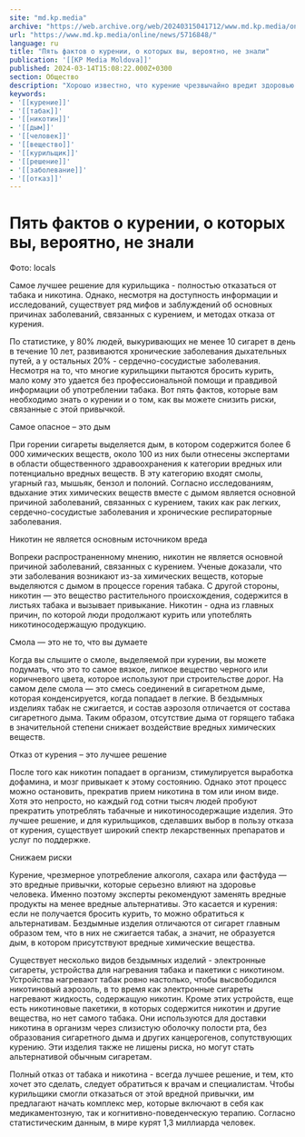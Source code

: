 ```yaml
---
site: "md.kp.media"
archive: "https://web.archive.org/web/20240315041712/www.md.kp.media/online/news/5716848/"
url: "https://www.md.kp.media/online/news/5716848/"
language: ru
title: "Пять фактов о курении, о которых вы, вероятно, не знали"
publication: '[[KP Media Moldova]]'
published: 2024-03-14T15:08:22.000Z+0300
section: Общество
description: "Хорошо известно, что курение чрезвычайно вредит здоровью - более 8 миллионов человек во всем мире ежегодно умирают от этой пагубной привычки"
keywords:
- '[[курение]]'
- '[[табак]]'
- '[[никотин]]'
- '[[дым]]'
- '[[человек]]'
- '[[вещество]]'
- '[[курильщик]]'
- '[[решение]]'
- '[[заболевание]]'
- '[[отказ]]'
---
```


# Пять фактов о курении, о которых вы, вероятно, не знали

Фото: locals

Самое лучшее решение для курильщика - полностью отказаться от табака и никотина. Однако, несмотря на доступность информации и исследований, существует ряд мифов и заблуждений об основных причинах заболеваний, связанных с курением, и методах отказа от курения.

По статистике, у 80% людей, выкуривающих не менее 10 сигарет в день в течение 10 лет, развиваются хронические заболевания дыхательных путей, а у остальных 20% - сердечно-сосудистые заболевания. Несмотря на то, что многие курильщики пытаются бросить курить, мало кому это удается без профессиональной помощи и правдивой информации об употреблении табака. Вот пять фактов, которые вам необходимо знать о курении и о том, как вы можете снизить риски, связанные с этой привычкой.

Самое опасное – это дым

При горении сигареты выделяется дым, в котором содержится более 6 000 химических веществ, около 100 из них были отнесены экспертами в области общественного здравоохранения к категории вредных или потенциально вредных веществ. В эту категорию входят смолы, угарный газ, мышьяк, бензол и полоний. Согласно исследованиям, вдыхание этих химических веществ вместе с дымом является основной причиной заболеваний, связанных с курением, таких как рак легких, сердечно-сосудистые заболевания и хронические респираторные заболевания.

Никотин не является основным источником вреда

Вопреки распространенному мнению, никотин не является основной причиной заболеваний, связанных с курением. Ученые доказали, что эти заболевания возникают из-за химических веществ, которые выделяются с дымом в процессе горения табака. С другой стороны, никотин — это вещество растительного происхождения, содержится в листьях табака и вызывает привыкание. Никотин - одна из главных причин, по которой люди продолжают курить или употеблять никотиносодержащую продукцию.

Смола — это не то, что вы думаете

Когда вы слышите о смоле, выделяемой при курении, вы можете подумать, что это то самое вязкое, липкое вещество черного или коричневого цвета, которое используют при строительстве дорог. На самом деле смола — это смесь соединений в сигаретном дыме, которая конденсируется, когда попадает в легкие. В бездымных изделиях табак не сжигается, и состав аэрозоля отличается от состава сигаретного дыма. Таким образом, отсутствие дыма от горящего табака в значительной степени снижает воздействие вредных химических веществ.

Отказ от курения – это лучшее решение

После того как никотин попадает в организм, стимулируется выработка дофамина, и мозг привыкает к этому состоянию. Однако этот процесс можно остановить, прекратив прием никотина в том или ином виде. Хотя это непросто, но каждый год сотни тысяч людей пробуют прекратить употреблять табачные и никотиносодержащие изделия. Это лучшее решение, и для курильщиков, сделавших выбор в пользу отказа от курения, существует широкий спектр лекарственных препаратов и услуг по поддержке.

Снижаем риски

Курение, чрезмерное употребление алкоголя, сахара или фастфуда — это вредные привычки, которые серьезно влияют на здоровье человека. Именно поэтому эксперты рекомендуют заменять вредные продукты на менее вредные альтернативы. Это касается и курения: если не получается бросить курить, то можно обратиться к альтернативам. Бездымные изделия отличаются от сигарет главным образом тем, что в них не сжигается табак, а значит, не образуется дым, в котором присутствуют вредные химические вещества.

Существует несколько видов бездымных изделий - электронные сигареты, устройства для нагревания табака и пакетики с никотином. Устройства нагревают табак ровно настолько, чтобы высвободился никотиновый аэрозоль, в то время как электронные сигареты нагревают жидкость, содержащую никотин. Кроме этих устройств, еще есть никотиновые пакетики, в которых содержится никотин и другие вещества, но нет самого табака. Они используются для доставки никотина в организм через слизистую оболочку полости рта, без образования сигаретного дыма и других канцерогенов, сопутствующих курению. Эти изделия также не лишены риска, но могут стать альтернативой обычным сигаретам.

Полный отказ от табака и никотина - всегда лучшее решение, и тем, кто хочет это сделать, следует обратиться к врачам и специалистам. Чтобы курильщики смогли отказаться от этой вредной привычки, им предлагают начать комплекс мер, которые включают в себя как медикаментозную, так и когнитивно-поведенческую терапию. Согласно статистическим данным, в мире курят 1,3 миллиарда человек.

